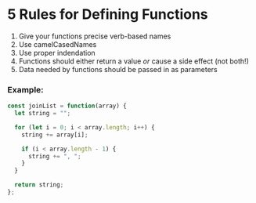 # 5 Rules for Defining Functions
1. Give your functions precise verb-based names
2. Use camelCasedNames
3. Use proper indendation
4. Functions should either return a value _or_ cause a side effect (not both!)
5. Data needed by functions should be passed in as parameters

### Example:
```javascript
const joinList = function(array) {
  let string = "";

  for (let i = 0; i < array.length; i++) {
    string += array[i];

    if (i < array.length - 1) {
      string += ", ";
    }
  }

  return string;
};